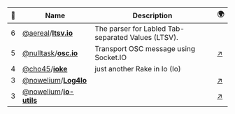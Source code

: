 |:star2: | Name | Description | 🌍|
|---|---|---|---|
|6|[@aereal](https://github.com/aereal)/[**ltsv.io**](https://github.com/aereal/ltsv.io)|The parser for Labled Tab-separated Values (LTSV).||
|5|[@nulltask](https://github.com/nulltask)/[**osc.io**](https://github.com/nulltask/osc.io)|Transport OSC message using Socket.IO|[:arrow_upper_right:](http://uniba.jp/osc.io)|
|4|[@cho45](https://github.com/cho45)/[**ioke**](https://github.com/cho45/ioke)|just another Rake in Io (Io)||
|3|[@nowelium](https://github.com/nowelium)/[**Log4Io**](https://github.com/nowelium/Log4Io)||[:arrow_upper_right:](http://svn.coderepos.org/share/lang/io/Log4Io/)|
|3|[@nowelium](https://github.com/nowelium)/[**io-utils**](https://github.com/nowelium/io-utils)||[:arrow_upper_right:](http://blog.xole.net/)|

